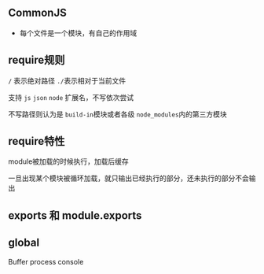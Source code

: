 ## CommonJS

* 每个文件是一个模块，有自己的作用域

## require规则

`/` 表示绝对路径 `./`表示相对于当前文件

支持 `js` `json` `node` 扩展名，不写依次尝试

不写路径则认为是 `build-in`模块或者各级 `node_modules`内的第三方模块

## require特性

module被加载的时候执行，加载后缓存

一旦出现某个模块被循环加载，就只输出已经执行的部分，还未执行的部分不会输出

## exports 和 module.exports


## global

Buffer 
process 
console 